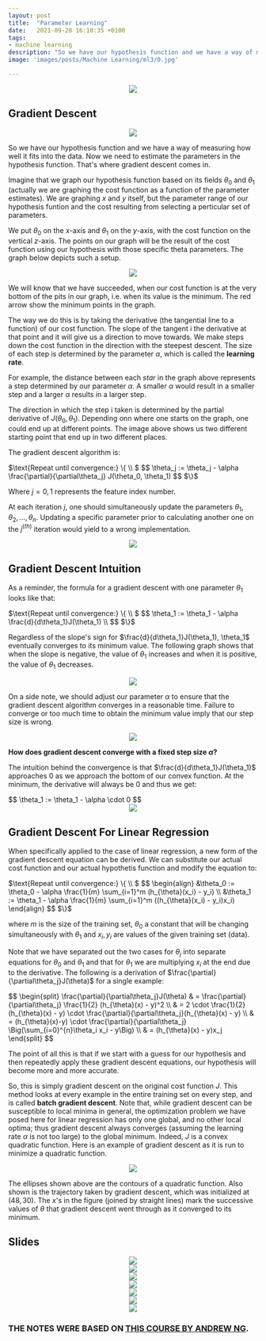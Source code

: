 ```yaml
---
layout: post
title:  "Parameter Learning"
date:   2021-09-28 16:10:35 +0100
tags:
- machine learning
description: "So we have our hypothesis function and we have a way of measuring how well it fits into the data. Now we need to estimate the parameters in the hypothesis function. That's where gradient descent comes in."
image: 'images/posts/Machine Learning/ml3/0.jpg'

---
```


<center>
<img src="/images/posts/Machine Learning/ml3/0.jpg">
</center>

## Gradient Descent

<center>
<img src="/images/posts/Machine Learning/ml3/1.png">
</center>

So we have our hypothesis function and we have a way of measuring how well it fits into the data. Now we need to estimate the parameters in the hypothesis function. That's where gradient descent comes in.

Imagine that we graph our hypothesis function based on its fields $\theta_0$ and $\theta_1$ (actually we are graphing the cost function as a function of the parameter estimates). We are graphing $x$ and $y$ itself, but the parameter range of our hypothesis funtion and the cost resulting from selecting a perticular set of parameters.

We put $\theta_0$ on the *x*-axis and $\theta_1$ on the *y*-axis, with the cost function on the vertical *z*-axis. The points on our graph will be the result of the cost function using our hypothesis with those specific theta parameters. The graph below depicts such a setup.

<center>
<img src="/images/posts/Machine Learning/ml3/2.png">
</center>

We will know that we have succeeded, when our cost function is at the very bottom of the pits in our graph, i.e. when its value is the minimum. The red arrow show the minimum points in the graph.

The way we do this is by taking the derivative (the tangential line to a function) of our cost function. The slope of the tangent i the derivative at that point and it will give us a direction to move towards. We make steps down the cost function in the direction with the steepest descent. The size of each step is determined by the parameter $\alpha$, which is called the **learning rate**.

For example, the distance between each *star* in the graph above represents a step determined by our parameter $\alpha$. A smaller $\alpha$ would result in a smaller step and a larger $\alpha$ results in a larger step.

The direction in which the step i taken is determined by the partial derivative of $J (\theta_0, \theta_1)$. Depending onn where one starts on the graph, one could end up at different points. The image above shows us two different starting point that end up in two different places.

The gradient descent algorithm is:

<div class="latex-eq">
$\text{Repeat until convergence:} \{ \\ $
$$
\theta_j := \theta_j - \alpha \frac{\partial}{\partial\theta_j} J(\theta_0, \theta_1)
$$
$\}$
</div>


Where $j = 0, 1$ represents the feature index number.

At each iteration $j$, one should simultaneously update the parameters $\theta_1, \theta_2, ..., \theta_n$. Updating a specific parameter prior to calculating another one on the $j^{(th)}$ iteration would yield to a wrong implementation.

<center>
<img src="/images/posts/Machine Learning/ml3/3.png">
</center>

## Gradient Descent Intuition

As a reminder, the formula for a gradient descent with one parameter $\theta_1$ looks like that:

<div class="latex-eq">
$\text{Repeat until convergence:} \{ \\ $
$$
\theta_1 := \theta_1 - \alpha \frac{d}{d\theta_1}J(\theta_1) \\
$$
$\}$
</div>

Regardless of the slope's sign for $\frac{d}{d\theta_1}J(\theta_1), \theta_1$ eventually converges to its minimum value. The following graph shows that when the slope is negative, the value of $\theta_1$ increases and when it is positive, the value of $\theta_1$ decreases.

<center>
<img src="/images/posts/Machine Learning/ml3/4.png">
</center>

On a side note, we should adjust our parameter $\alpha$ to ensure that the gradient descent algorithm converges in a reasonable time. Failure to converge or too much time to obtain the minimum value imply that our step size is wrong.

<center>
<img src="/images/posts/Machine Learning/ml3/5.png">
</center>

**How does gradient descent converge with a fixed step size $\alpha$?**

The intuition behind the convergence is that $\frac{d}{d\theta_1}J(\theta_1)$ approaches $0$ as we approach the bottom of our convex function. At the minimum, the derivative will always be $0$ and thus we get:

<div class="latex-eq">
$$
\theta_1 := \theta_1 - \alpha \cdot 0
$$
</div>

<center>
<img src="/images/posts/Machine Learning/ml3/6.png">
</center>

## Gradient Descent For Linear Regression

When specifically applied to the case of linear regression, a new form of the gradient descent equation can be derived. We can substitute our actual cost function and our actual hypothetis function and modify the equation to:

<div class="latex-eq">
$\text{Repeat until convergence:} \{ \\ $
$$
\begin{align}
&\theta_0 := \theta_0 - \alpha \frac{1}{m} \sum_{i=1}^m (h_{\theta}(x_i) - y_i) 
\\
&\theta_1 := \theta_1 - \alpha \frac{1}{m} \sum_{i=1}^m ((h_{\theta}(x_i) - y_i)x_i)
\end{align}
$$
$\}$
</div>

where $m$ is the size of the training set, $\theta_0$ a constant that will be changing simultaneously with $\theta_1$ and $x_i, y_i$ are values of the given training set (data).

Note that we have separated out the two cases for $\theta_j$ into separate equations for $\theta_0$ and $\theta_1$ and that for $\theta_1$ we are multiplying $x_i$ at the end due to the derivative. The following is a derivation of $\frac{\partial}{\partial\theta_j}J(\theta)$ for a single example:

<div class="latex-eq">
$$
\begin{split}
\frac{\partial}{\partial\theta_j}J(\theta) & = \frac{\partial}{\partial\theta_j} \frac{1}{2} (h_{\theta}(x) - y)^2 
    \\
    & = 2 \cdot \frac{1}{2} (h_{\theta}(x) - y) \cdot \frac{\partial}{\partial\theta_j}(h_{\theta}(x) - y)
    \\
    & = (h_{\theta}(x)-y) \cdot \frac{\partial}{\partial\theta_j} \Big(\sum_{i=0}^{n}\theta_i x_i - y\Big)
    \\
    & = (h_{\theta}(x) - y)x_j
\end{split}
$$
</div>

The point of all this is that if we start with a guess for our hypothesis and then repeatedly apply these gradient descent equations, our hypothesis will become more and more accurate.

So, this is simply gradient descent on the original cost function $J$. This method looks at every example in the entire training set on every step, and is called **batch gradient descent**. Note that, while gradient descent can be susceptible to local minima in general, the optimization problem we have posed here for linear regression has only one global, and no other local optima; thus gradient descent always converges (assuming the learning rate $\alpha$ is not too large) to the global minimum. Indeed, $J$ is a convex quadratic function. Here is an example of gradient descent as it is run to minimize a quadratic function.

<center>
<img src="/images/posts/Machine Learning/ml3/7.png">
</center>

The ellipses shown above are the contours of a quadratic function. Also shown is the trajectory taken by gradient descent, which was initialized at $(48, 30)$. The $x$'s in the figure (joined by straight lines) mark the successive values of $\theta$ that gradient descent went through as it converged to its minimum.

## Slides

<center>
<img src="/images/posts/Machine Learning/ml3/8.png">
</center>

<center>
<img src="/images/posts/Machine Learning/ml3/9.png">
</center>

<center>
<img src="/images/posts/Machine Learning/ml3/10.png">
</center>

<center>
<img src="/images/posts/Machine Learning/ml3/11.png">
</center>

<center>
<img src="/images/posts/Machine Learning/ml3/12.png">
</center>

<center>
<img src="/images/posts/Machine Learning/ml3/13.png">
</center>

<center>
<img src="/images/posts/Machine Learning/ml3/14.png">
</center>



### THE NOTES WERE BASED ON <a class="link-white-highlight" href="https://www.coursera.org/learn/machine-learning"> THIS COURSE BY ANDREW NG</a>.
